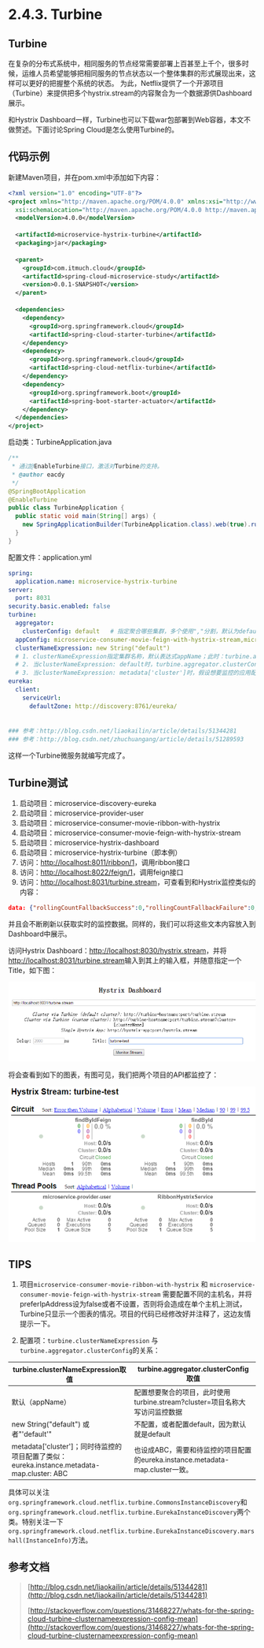 # 2.4.3. Turbine



## Turbine

在复杂的分布式系统中，相同服务的节点经常需要部署上百甚至上千个，很多时候，运维人员希望能够把相同服务的节点状态以一个整体集群的形式展现出来，这样可以更好的把握整个系统的状态。 为此，Netflix提供了一个开源项目（Turbine）来提供把多个hystrix.stream的内容聚合为一个数据源供Dashboard展示。 

和Hystrix Dashboard一样，Turbine也可以下载war包部署到Web容器，本文不做赘述。下面讨论Spring Cloud是怎么使用Turbine的。



## 代码示例

新建Maven项目，并在pom.xml中添加如下内容：

```xml
<?xml version="1.0" encoding="UTF-8"?>
<project xmlns="http://maven.apache.org/POM/4.0.0" xmlns:xsi="http://www.w3.org/2001/XMLSchema-instance"
  xsi:schemaLocation="http://maven.apache.org/POM/4.0.0 http://maven.apache.org/xsd/maven-4.0.0.xsd">
  <modelVersion>4.0.0</modelVersion>

  <artifactId>microservice-hystrix-turbine</artifactId>
  <packaging>jar</packaging>

  <parent>
    <groupId>com.itmuch.cloud</groupId>
    <artifactId>spring-cloud-microservice-study</artifactId>
    <version>0.0.1-SNAPSHOT</version>
  </parent>

  <dependencies>
    <dependency>
      <groupId>org.springframework.cloud</groupId>
      <artifactId>spring-cloud-starter-turbine</artifactId>
    </dependency>
    <dependency>
      <groupId>org.springframework.cloud</groupId>
      <artifactId>spring-cloud-netflix-turbine</artifactId>
    </dependency>
    <dependency>
      <groupId>org.springframework.boot</groupId>
      <artifactId>spring-boot-starter-actuator</artifactId>
    </dependency>
  </dependencies>
</project>
```

启动类：TurbineApplication.java

```java
/**
 * 通过@EnableTurbine接口，激活对Turbine的支持。
 * @author eacdy
 */
@SpringBootApplication
@EnableTurbine
public class TurbineApplication {
  public static void main(String[] args) {
    new SpringApplicationBuilder(TurbineApplication.class).web(true).run(args);
  }
}
```

配置文件：application.yml

```yaml
spring:
  application.name: microservice-hystrix-turbine
server:
  port: 8031
security.basic.enabled: false
turbine:
  aggregator:
    clusterConfig: default   # 指定聚合哪些集群，多个使用","分割，默认为default。可使用http://.../turbine.stream?cluster={clusterConfig之一}访问
  appConfig: microservice-consumer-movie-feign-with-hystrix-stream,microservice-consumer-movie-ribbon-with-hystrix  ### 配置Eureka中的serviceId列表，表明监控哪些服务
  clusterNameExpression: new String("default")
  # 1. clusterNameExpression指定集群名称，默认表达式appName；此时：turbine.aggregator.clusterConfig需要配置想要监控的应用名称
  # 2. 当clusterNameExpression: default时，turbine.aggregator.clusterConfig可以不写，因为默认就是default
  # 3. 当clusterNameExpression: metadata['cluster']时，假设想要监控的应用配置了eureka.instance.metadata-map.cluster: ABC，则需要配置，同时turbine.aggregator.clusterConfig: ABC
eureka:
  client:
    serviceUrl:
      defaultZone: http://discovery:8761/eureka/
      
      
### 参考：http://blog.csdn.net/liaokailin/article/details/51344281
### 参考：http://blog.csdn.net/zhuchuangang/article/details/51289593
```

这样一个Turbine微服务就编写完成了。



## Turbine测试

1. 启动项目：microservice-discovery-eureka
2. 启动项目：microservice-provider-user
3. 启动项目：microservice-consumer-movie-ribbon-with-hystrix
4. 启动项目：microservice-consumer-movie-feign-with-hystrix-stream
5. 启动项目：microservice-hystrix-dashboard
6. 启动项目：microservice-hystrix-turbine（即本例）
7. 访问：[http://localhost:8011/ribbon/1](http://localhost:8011/ribbon/1)，调用ribbon接口
8. 访问：[http://localhost:8022/feign/1](http://localhost:8022/feign/1)，调用feign接口
9. 访问：[http://localhost:8031/turbine.stream](http://localhost:8031/turbine.stream)，可查看到和Hystrix监控类似的内容：

```json
data: {"rollingCountFallbackSuccess":0,"rollingCountFallbackFailure":0,"propertyValue_circuitBreakerRequestVolumeThreshold":20,"p
```

并且会不断刷新以获取实时的监控数据。同样的，我们可以将这些文本内容放入到Dashboard中展示。

访问Hystrix Dashboard：[http://localhost:8030/hystrix.stream](http://localhost:8030/hystrix.stream)，并将[http://localhost:8031/turbine.stream](http://localhost:8031/turbine.stream)输入到其上的输入框，并随意指定一个Title，如下图：

![turbine-index](images/turbine-01.png)

将会查看到如下的图表，有图可见，我们把两个项目的API都监控了：

![turbine-chart](images/turbine-02.png)



## TIPS

1. 项目`microservice-consumer-movie-ribbon-with-hystrix` 和 `microservice-consumer-movie-feign-with-hystrix-stream` 需要配置不同的主机名，并将preferIpAddress设为false或者不设置，否则将会造成在单个主机上测试，Turbine只显示一个图表的情况。项目的代码已经修改好并注释了，这边友情提示一下。

2. 配置项：`turbine.clusterNameExpression` 与 `turbine.aggregator.clusterConfig`的关系：

| turbine.clusterNameExpression取值          | turbine.aggregator.clusterConfig 取值      |
| ---------------------------------------- | ---------------------------------------- |
| 默认（appName）                              | 配置想要聚合的项目，此时使用turbine.stream?cluster=项目名称大写访问监控数据 |
| new String("default") 或者"'default'"      | 不配置，或者配置default，因为默认就是default            |
| metadata['cluster']；同时待监控的项目配置了类似：eureka.instance.metadata-map.cluster: ABC | 也设成ABC，需要和待监控的项目配置的eureka.instance.metadata-map.cluster一致。 |

具体可以关注`org.springframework.cloud.netflix.turbine.CommonsInstanceDiscovery`和`org.springframework.cloud.netflix.turbine.EurekaInstanceDiscovery`两个类。特别关注一下`org.springframework.cloud.netflix.turbine.EurekaInstanceDiscovery.marshall(InstanceInfo)`方法。



## 参考文档

> [http://blog.csdn.net/liaokailin/article/details/51344281](http://blog.csdn.net/liaokailin/article/details/51344281)
>
> [http://stackoverflow.com/questions/31468227/whats-for-the-spring-cloud-turbine-clusternameexpression-config-mean](http://stackoverflow.com/questions/31468227/whats-for-the-spring-cloud-turbine-clusternameexpression-config-mean)

